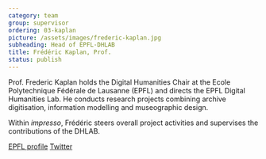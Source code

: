 ```yaml
---
category: team
group: supervisor
ordering: 03-kaplan
picture: /assets/images/frederic-kaplan.jpg
subheading: Head of EPFL-DHLAB
title: Frédéric Kaplan, Prof.
status: publish
---
```


Prof. Frederic Kaplan holds the Digital Humanities Chair at the Ecole Polytechnique Fédérale de Lausanne (EPFL) and directs the EPFL Digital Humanities Lab. He conducts research projects combining archive digitisation, information modelling and museographic design.

Within *impresso*, Frédéric steers overall project activities and supervises the contributions of the DHLAB.

[EPFL profile](https://people.epfl.ch/frederic.kaplan/bio?lang=en&cvlang=en) [Twitter](https://twitter.com/frederickaplan?lang=en)

<!-- He is currently working on the « Venice Time Machine », an international project in collaboration with the Ca’Foscari University in Venice, aiming to model the evolution and history of Venice over a 1000 year period. -->
